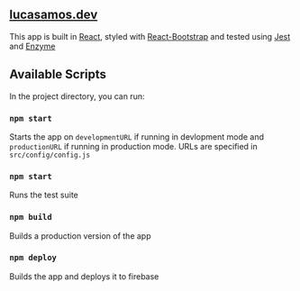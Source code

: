 ## [lucasamos.dev](http://www.lucasamos.dev)


This app is built in [React](https://reactjs.org/), styled with [React-Bootstrap](https://react-bootstrap.github.io/) and tested using [Jest](https://jestjs.io/) and [Enzyme](https://airbnb.io/enzyme/)


## Available Scripts

In the project directory, you can run:

### `npm start`
Starts the app on `developmentURL` if running in devlopment mode and `productionURL` if running in production mode. URLs are specified in `src/config/config.js`

### `npm start`
Runs the test suite

### `npm build`
Builds a production version of the app

### `npm deploy`
Builds the app and deploys it to firebase


